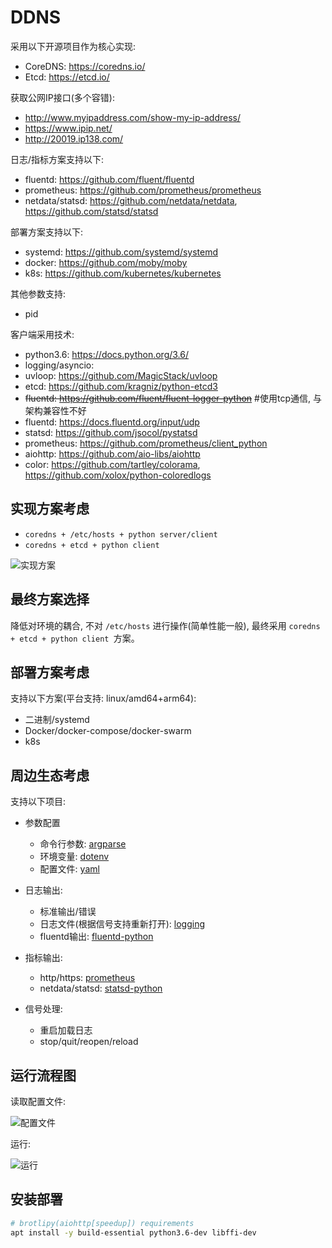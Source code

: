 DDNS
====

采用以下开源项目作为核心实现:

- CoreDNS: https://coredns.io/
- Etcd: https://etcd.io/

获取公网IP接口(多个容错):

- http://www.myipaddress.com/show-my-ip-address/
- https://www.ipip.net/
- http://20019.ip138.com/


日志/指标方案支持以下:

- fluentd: https://github.com/fluent/fluentd
- prometheus: https://github.com/prometheus/prometheus
- netdata/statsd: https://github.com/netdata/netdata, https://github.com/statsd/statsd 

部署方案支持以下:

- systemd: https://github.com/systemd/systemd
- docker: https://github.com/moby/moby
- k8s: https://github.com/kubernetes/kubernetes

其他参数支持:

- pid

客户端采用技术:

- python3.6: https://docs.python.org/3.6/
- logging/asyncio: 
- uvloop: https://github.com/MagicStack/uvloop
- etcd: https://github.com/kragniz/python-etcd3
- ~~fluentd: https://github.com/fluent/fluent-logger-python~~ #使用tcp通信, 与架构兼容性不好
- fluentd: https://docs.fluentd.org/input/udp
- statsd: https://github.com/jsocol/pystatsd
- prometheus: https://github.com/prometheus/client_python
- aiohttp: https://github.com/aio-libs/aiohttp
- color: https://github.com/tartley/colorama, https://github.com/xolox/python-coloredlogs


实现方案考虑
----------

- ``coredns + /etc/hosts + python server/client``
- ``coredns + etcd + python client``

![实现方案](image/plans.jpg)


最终方案选择
-----------

降低对环境的耦合, 不对 ``/etc/hosts`` 进行操作(简单性能一般), 最终采用 ``coredns + etcd + python client ``方案。



部署方案考虑
-----------

支持以下方案(平台支持: linux/amd64+arm64):

- 二进制/systemd
- Docker/docker-compose/docker-swarm
- k8s


周边生态考虑
-----------

支持以下项目:

- 参数配置
  - 命令行参数: [argparse](https://docs.python.org/3.6/library/argparse.html)
  - 环境变量: [dotenv](https://github.com/theskumar/python-dotenv)
  - 配置文件: [yaml](https://pyyaml.org/wiki/PyYAMLDocumentation)
  
- 日志输出:
    - 标准输出/错误
    - 日志文件(根据信号支持重新打开): [logging](https://docs.python.org/3.6/library/logging.html)
    - fluentd输出: [fluentd-python](https://docs.fluentd.org/language-bindings/python)

- 指标输出:
    - http/https: [prometheus](https://github.com/prometheus/client_python)
    - netdata/statsd: [statsd-python](https://github.com/statsd/statsd/wiki#client-implementations)
    
- 信号处理:
    - 重启加载日志
    - stop/quit/reopen/reload
 
 
运行流程图
----------

读取配置文件:

![配置文件](./image/flow-config.jpg)

运行:

![运行](./image/flow-client.jpg)


安装部署
----------

```bash
# brotlipy(aiohttp[speedup]) requirements
apt install -y build-essential python3.6-dev libffi-dev
```


